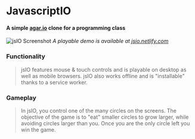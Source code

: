 # JavascriptIO
#### A simple [agar.io](https://agar.io) clone for a programming class

![jsIO Screenshot](https://i.imgur.com/DgasFIW.png)
*A playable demo is available at [jsio.netlify.com](jsio.netlify.com)*

### Functionality
>jsIO features mouse & touch controls and is playable on desktop as well as mobile browsers. jsIO also works offline and is "installable" thanks to a service worker.

### Gameplay
>In jsIO, you control one of the many circles on the screens. The objective of the game is to "eat" smaller circles to grow larger, while avoiding circles larger than you. Once you are the only circle left you win the game.
